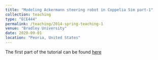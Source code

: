 ```yaml
---
title: "Modeling Ackermann steering robot in Coppelia Sim part-1"
collection: teaching
type: "ECE444"
permalink: /teaching/2014-spring-teaching-1
venue: "Bradley University"
date: 2020-09-01
location: "Peoria, United States"
---
```



The first part of the tutorial can be found [here](https://www.youtube.com/watch?v=5iGOQpVhXTc)


